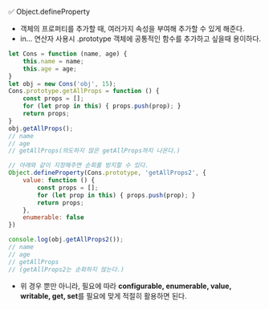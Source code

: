 ✅ Object.defineProperty
* 객체의 프로퍼티를 추가할 때, 여러가지 속성을 부여해 추가할 수 있게 해준다.
* in... 연산자 사용시 .prototype 객체에 공통적인 함수를 추가하고 싶을때 용이하다.
```javascript
let Cons = function (name, age) {
    this.name = name;
    this.age = age;
}
let obj = new Cons('obj', 15);
Cons.prototype.getAllProps = function () {
    const props = [];
    for (let prop in this) { props.push(prop); }
    return props;
}
obj.getAllProps(); 
// name
// age
// getAllProps(의도하지 않은 getAllProps까지 나온다.)

// 아래와 같이 지정해주면 순회를 방지할 수 있다.
Object.defineProperty(Cons.prototype, 'getAllProps2', {
    value: function () {
        const props = [];
        for (let prop in this) { props.push(prop); }
        return props;
    },
    enumerable: false
})

console.log(obj.getAllProps2());
// name
// age
// getAllProps
// (getAllProps2는 순회하지 않는다.)
```
* 위 경우 뿐만 아니라, 필요에 따라 <b>configurable, enumerable, value, writable, get, set</b>를 필요에 맞게 적절히 활용하면 된다.